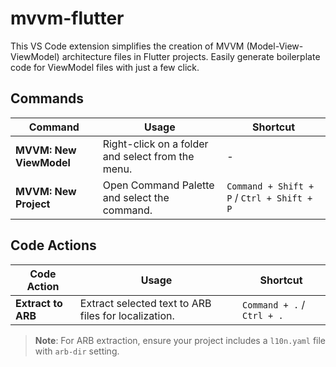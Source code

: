 # mvvm-flutter

This VS Code extension simplifies the creation of MVVM (Model-View-ViewModel) architecture files in Flutter projects. Easily generate boilerplate code for ViewModel files with just a few click.

## Commands

| Command                    | Usage                                              | Shortcut                     |
|----------------------------|----------------------------------------------------|------------------------------|
| **MVVM: New ViewModel**     | Right-click on a folder and select from the menu.  | -                            |
| **MVVM: New Project**       | Open Command Palette and select the command.       | `Command + Shift + P` / `Ctrl + Shift + P` |

## Code Actions

| Code Action                | Usage                                              | Shortcut                     |
|----------------------------|----------------------------------------------------|------------------------------|
| **Extract to ARB**   | Extract selected text to ARB files for localization.| `Command + .` / `Ctrl + .`  |

> **Note**: For ARB extraction, ensure your project includes a `l10n.yaml` file with `arb-dir` setting.

